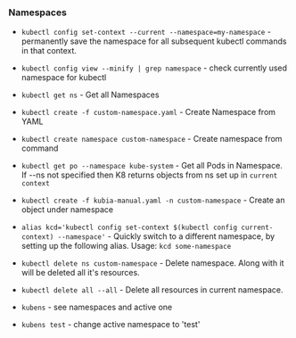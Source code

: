 ### Namespaces

* `kubectl config set-context --current --namespace=my-namespace` -permanently save the namespace for all subsequent kubectl commands in that context.
* `kubectl config view --minify | grep namespace` - check currently used namespace for kubectl
* `kubectl get ns` - Get all Namespaces
* `kubectl create -f custom-namespace.yaml` - Create Namespace from YAML
* `kubectl create namespace custom-namespace` - Create namespace from command
* `kubectl get po --namespace kube-system` - Get all Pods in Namespace. If --ns not specified then K8 returns objects from ns set up in `current context`
* `kubectl create -f kubia-manual.yaml -n custom-namespace` - Create an object under namespace
* `alias kcd='kubectl config set-context $(kubectl config current-context) --namespace'` - Quickly switch to a different namespace, by setting up the following
  alias. Usage: `kcd some-namespace`
* `kubectl delete ns custom-namespace` - Delete namespace. Along with it will be deleted all it's resources.
* `kubectl delete all --all` - Delete all resources in current namespace. 

* `kubens` - see namespaces and active one
* `kubens test` - change active namespace to 'test'
